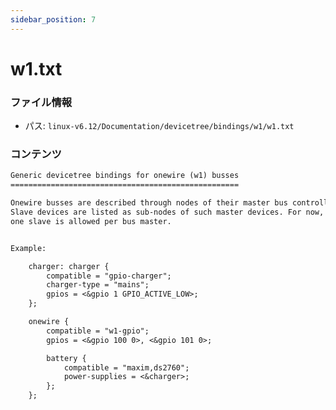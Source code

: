 ```yaml
---
sidebar_position: 7
---
```

# w1.txt

### ファイル情報

- パス: `linux-v6.12/Documentation/devicetree/bindings/w1/w1.txt`

### コンテンツ

```txt
Generic devicetree bindings for onewire (w1) busses
===================================================

Onewire busses are described through nodes of their master bus controller.
Slave devices are listed as sub-nodes of such master devices. For now, only
one slave is allowed per bus master.


Example:

	charger: charger {
		compatible = "gpio-charger";
		charger-type = "mains";
		gpios = <&gpio 1 GPIO_ACTIVE_LOW>;
	};

	onewire {
		compatible = "w1-gpio";
		gpios = <&gpio 100 0>, <&gpio 101 0>;

		battery {
			compatible = "maxim,ds2760";
			power-supplies = <&charger>;
		};
	};

```
